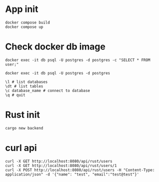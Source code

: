 # App init
```
docker compose build
docker compose up
```

# Check docker db image

```
docker exec -it db psql -U postgres -d postgres -c "SELECT * FROM user;"
```

```
docker exec -it db psql -U postgres -d postgres

\l # list databases
\dt # list tables
\c database_name # connect to database
\q # quit
```

# Rust init

```
cargo new backend
```

# curl api

```
curl -X GET http://localhost:8080/api/rust/users
curl -X GET http://localhost:8080/api/rust/users/1
curl -X POST http://localhost:8080/api/rust/users -H "Content-Type: application/json" -d '{"name": "test", "email":"test@test"}'
```